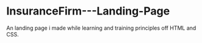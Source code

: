 # InsuranceFirm---Landing-Page
An landing page i made while learning and training principles off HTML and CSS. 
